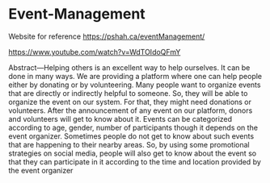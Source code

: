 # Event-Management
 Website for reference
 https://pshah.ca/eventManagement/
 
 https://www.youtube.com/watch?v=WdTOIdoQFmY
 
 Abstract—Helping others is an excellent way to help ourselves.
It can be done in many ways. We are providing a platform where
one can help people either by donating or by volunteering. Many
people want to organize events that are directly or indirectly
helpful to someone. So, they will be able to organize the event on
our system. For that, they might need donations or volunteers.
After the announcement of any event on our platform, donors and
volunteers will get to know about it. Events can be categorized
according to age, gender, number of participants though it
depends on the event organizer. Sometimes people do not get
to know about such events that are happening to their nearby
areas. So, by using some promotional strategies on social media,
people will also get to know about the event so that they can
participate in it according to the time and location provided by
the event organizer
